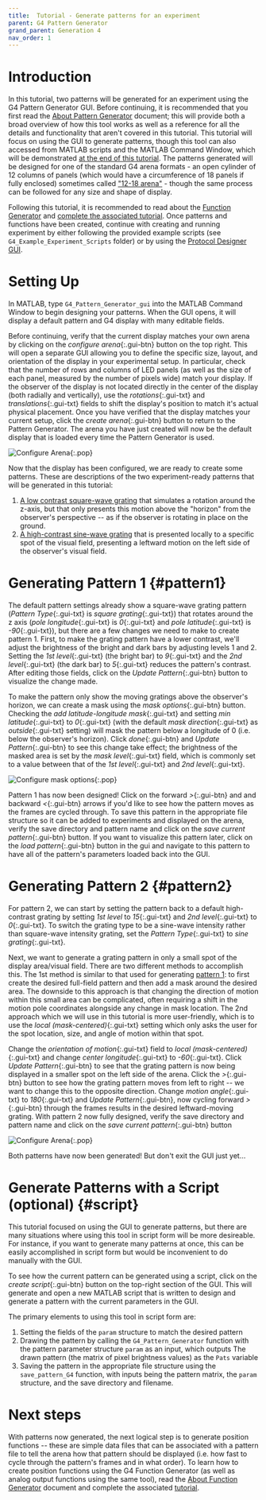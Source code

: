 ```yaml
---
title:  Tutorial - Generate patterns for an experiment
parent: G4 Pattern Generator
grand_parent: Generation 4
nav_order: 1
---
```


# Introduction

In this tutorial, two patterns will be generated for an experiment using the G4 Pattern Generator GUI. Before continuing, it is recommended that you first read the [About Pattern Generator](pattern-generator.md) document; this will provide both a broad overview of how this tool works as well as a reference for all the details and functionality that aren't covered in this tutorial. This tutorial will focus on using the GUI to generate patterns, though this tool can also accessed from MATLAB scripts and the MATLAB Command Window, which will be demonstrated [at the end of this tutorial](#script). The patterns generated will be designed for one of the standard G4 arena formats - an open cylinder of 12 columns of panels (which would have a circumference of 18 panels if fully enclosed) sometimes called ["12-18 arena"]({{site.baseurl}}/Generation%204/Arena/docs/arena.html#a12-18) - though the same process can be followed for any size and shape of display.

Following this tutorial, it is recommended to read about the [Function Generator](function-generator.md) and [complete the associated tutorial](function-generator_generate_tutorial.md). Once patterns and functions have been created, continue with creating and running experiment by either following the provided example scripts (see `G4_Example_Experiment_Scripts` folder) or by using the [Protocol Designer GUI](protocol-designer.md).

# Setting Up

In MATLAB, type `G4_Pattern_Generator_gui` into the MATLAB Command Window to begin designing your patterns. When the GUI opens, it will display a default pattern and G4 display with many editable fields.

Before continuing, verify that the current display matches your own arena by clicking on the _configure arena_{:.gui-btn} button on the top right. This will open a separate GUI allowing you to define the specific size, layout, and orientation of the display in your experimental setup. In particular, check that the number of rows and columns of LED panels (as well as the size of each panel, measured by the number of pixels wide) match your display. If the observer of the display is not located directly in the center of the display (both radially and vertically), use the _rotations_{:.gui-txt} and _translations_{:.gui-txt} fields to shift the display's position to match it's actual physical placement. Once you have verified that the display matches your current setup, click the _create arena_{:.gui-btn} button to return to the Pattern Generator. The arena you have just created will now be the default display that is loaded every time the Pattern Generator is used.

![Configure Arena](assets/pattern-generator_configure-arena.png){:.pop}

Now that the display has been configured, we are ready to create some patterns. These are descriptions of the two experiment-ready patterns that will be generated in this tutorial:

1. [A low contrast square-wave grating](#pattern1) that simulates a rotation around the z-axis, but that only presents this motion above the "horizon" from the observer's perspective -- as if the observer is rotating in place on the ground.
2. [A high-contrast sine-wave grating](#pattern2) that is presented locally to a specific spot of the visual field, presenting a leftward motion on the left side of the observer's visual field.

# Generating Pattern 1 {#pattern1}

The default pattern settings already show a square-wave grating pattern (_Pattern Type_{:.gui-txt} is _square grating_{:.gui-txt}) that rotates around the z axis (_pole longitude_{:.gui-txt} is _0_{:.gui-txt} and _pole latitude_{:.gui-txt} is _-90_{:.gui-txt}), but there are a few changes we need to make to create pattern 1. First, to make the grating pattern have a lower contrast, we'll adjust the brightness of the bright and dark bars by adjusting levels 1 and 2. Setting the _1st level_{:.gui-txt} (the bright bar) to _9_{:.gui-txt} and the _2nd level_{:.gui-txt} (the dark bar) to _5_{:.gui-txt} reduces the pattern's contrast. After editing those fields, click on the _Update Pattern_{:.gui-btn} button to visualize the change made.

To make the pattern only show the moving gratings above the observer's horizon, we can create a mask using the _mask options_{:.gui-btn} button. Checking the _add latitude-longitude mask_{:.gui-txt} and setting _min latitude_{:.gui-txt} to _0_{:.gui-txt} (with the default _mask direction_{:.gui-txt} as _outside_{:.gui-txt} setting) will mask the pattern below a longitude of 0 (i.e. below the observer's horizon). Click _done_{:.gui-btn} and _Update Pattern_{:.gui-btn} to see this change take effect; the brightness of the masked area is set by the _mask level_{:.gui-txt} field, which is commonly set to a value between that of the _1st level_{:.gui-txt} and _2nd level_{:.gui-txt}.

![Configure mask options](assets/pattern-generator_mask-options.png){:.pop}

Pattern 1 has now been designed! Click on the forward _>_{:.gui-btn} and and backward _<_{:.gui-btn} arrows if you'd like to see how the pattern moves as the frames are cycled through. To save this pattern in the appropriate file structure so it can be added to experiments and displayed on the arena, verify the save directory and pattern name and click on the _save current pattern_{:.gui-btn} button. If you want to visualize this pattern later, click on the _load pattern_{:.gui-btn} button in the gui and navigate to this pattern to have all of the pattern's parameters loaded back into the GUI.

# Generating Pattern 2 {#pattern2}

For pattern 2, we can start by setting the pattern back to a default high-contrast grating by setting _1st level_ to _15_{:.gui-txt} and _2nd level_{:.gui-txt} to _0_{:.gui-txt}. To switch the grating type to be a sine-wave intensity rather than square-wave intensity grating, set the _Pattern Type_{:.gui-txt} to _sine grating_{:.gui-txt}.

Next, we want to generate a grating pattern in only a small spot of the display area/visual field. There are two different methods to accomplish this. The 1st method is similar to that used for generating [pattern 1](#pattern1): to first create the desired full-field pattern and then add a mask around the desired area. The downside to this approach is that changing the direction of motion within this small area can be complicated, often requiring a shift in the motion pole coordinates alongside any change in mask location. The 2nd approach which we will use in this tutorial is more user-friendly, which is to use the _local (mask-centered)_{:.gui-txt} setting which only asks the user for the spot location, size, and angle of motion within that spot.

Change the _orientation of motion_{:.gui-txt} field to _local (mask-centered)_{:.gui-txt} and change _center longitude_{:.gui-txt} to _-60_{:.gui-txt}. Click _Update Pattern_{:.gui-btn} to see that the grating pattern is now being displayed in a smaller spot on the left side of the arena. Click the _>_{:.gui-btn} button to see how the grating pattern moves from left to right -- we want to change this to the opposite direction. Change _motion angle_{:.gui-txt} to _180_{:.gui-txt} and _Update Pattern_{:.gui-btn}, now cycling forward _>_{:.gui-btn} through the frames results in the desired leftward-moving grating. With pattern 2 now fully designed, verify the save directory and pattern name and click on the _save current pattern_{:.gui-btn} button

![Configure Arena](assets/pattern-generator_pattern-type.png){:.pop}

Both patterns have now been generated! But don't exit the GUI just yet…

# Generate Patterns with a Script (optional) {#script}

This tutorial focused on using the GUI to generate patterns, but there are many situations where using this tool in script form will be more desireable. For instance, if you want to generate many patterns at once, this can be easily accomplished in script form but would be inconvenient to do manually with the GUI.

To see how the current pattern can be generated using a script, click on the _create script_{:.gui-btn} button on the top-right section of the GUI. This will generate and open a new MATLAB script that is written to design and generate a pattern with the current parameters in the GUI.

The primary elements to using this tool in script form are:

1. Setting the fields of the `param` structure to match the desired pattern
2. Drawing the pattern by calling the `G4_Pattern_Generator` function with the pattern parameter structure `param` as an input, which outputs The drawn pattern (the matrix of pixel brightness values) as the `Pats` variable
3. Saving the pattern in the appropriate file structure using the `save_pattern_G4` function, with inputs being the pattern matrix, the `param` structure, and the save directory and filename.

# Next steps

With patterns now generated, the next logical step is to generate position functions -- these are simple data files that can be associated with a pattern file to tell the arena how that pattern should be displayed (i.e. how fast to cycle through the pattern's frames and in what order). To learn how to create position functions using the G4 Function Generator (as well as analog output functions using the same tool), read the [About Function Generator](function-generator.md) document and complete the associated [tutorial](function-generator_generate_tutorial.md).
